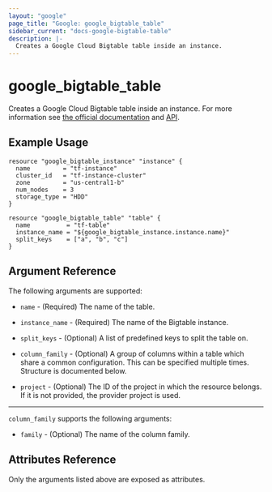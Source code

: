 ```yaml
---
layout: "google"
page_title: "Google: google_bigtable_table"
sidebar_current: "docs-google-bigtable-table"
description: |-
  Creates a Google Cloud Bigtable table inside an instance.
---
```


# google_bigtable_table

Creates a Google Cloud Bigtable table inside an instance. For more information see
[the official documentation](https://cloud.google.com/bigtable/) and
[API](https://cloud.google.com/bigtable/docs/go/reference).


## Example Usage

```hcl
resource "google_bigtable_instance" "instance" {
  name         = "tf-instance"
  cluster_id   = "tf-instance-cluster"
  zone         = "us-central1-b"
  num_nodes    = 3
  storage_type = "HDD"
}

resource "google_bigtable_table" "table" {
  name          = "tf-table"
  instance_name = "${google_bigtable_instance.instance.name}"
  split_keys    = ["a", "b", "c"]
}
```

## Argument Reference

The following arguments are supported:

* `name` - (Required) The name of the table.

* `instance_name` - (Required) The name of the Bigtable instance.

* `split_keys` - (Optional) A list of predefined keys to split the table on.

* `column_family` - (Optional) A group of columns within a table which share a common configuration. This can be specified multiple times. Structure is documented below.

* `project` - (Optional) The ID of the project in which the resource belongs. If it
    is not provided, the provider project is used.

-----

`column_family` supports the following arguments:

* `family` - (Optional) The name of the column family.

## Attributes Reference

Only the arguments listed above are exposed as attributes.
